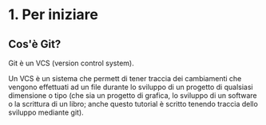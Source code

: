 # 1. Per iniziare
## Cos'è Git?

Git è un VCS (version control system).

Un VCS è un sistema che permett di tener traccia dei cambiamenti che vengono effettuati ad un file  durante lo sviluppo di un progetto di qualsiasi dimensione o tipo (che sia un progetto di grafica, lo sviluppo di un software o la scrittura di un libro; anche questo tutorial è scritto tenendo traccia dello sviluppo mediante git).


